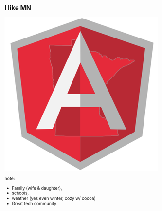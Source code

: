 ##  I like MN

![AngularMN Logo](img/angularmn.png "I run AngularMN")

note:
- Family (wife & daughter),
- schools,
- weather (yes even winter, cozy w/ cocoa)
- Great tech community